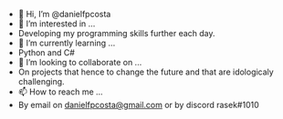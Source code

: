 - 👋 Hi, I’m @danielfpcosta
- 👀 I’m interested in ...
- Developing my programming skills further each day.
- 🌱 I’m currently learning ...
- Python and C#
- 💞️ I’m looking to collaborate on ...
- On projects that hence to change the future and that are idologicaly challenging.
- 📫 How to reach me ...
- By email on danielfpcosta@gmail.com or by discord rasek#1010

<!---
danielfpcosta/danielfpcosta is a ✨ special ✨ repository because its `README.md` (this file) appears on your GitHub profile.
You can click the Preview link to take a look at your changes.
--->
